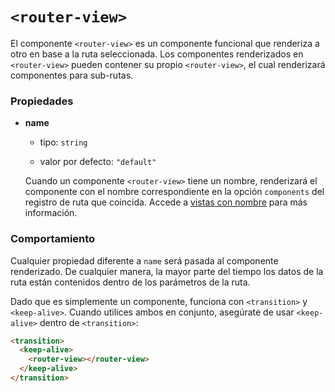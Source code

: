 # `<router-view>`

El componente `<router-view>` es un componente funcional que renderiza a otro en base a la ruta seleccionada. Los componentes renderizados en `<router-view>` pueden contener su propio `<router-view>`, el cual renderizará componentes para sub-rutas.

### Propiedades

- **name**

  - tipo: `string`

  - valor por defecto: `"default"`

  Cuando un componente `<router-view>` tiene un nombre, renderizará el componente con el nombre correspondiente en la opción `components` del registro de ruta que coincida. Accede a [vistas con nombre](../essentials/named-views.md) para más información.

### Comportamiento

Cualquier propiedad diferente a `name` será pasada al componente renderizado. De cualquier manera, la mayor parte del tiempo los datos de la ruta están contenidos dentro de los parámetros de la ruta.

Dado que es simplemente un componente, funciona con `<transition>` y `<keep-alive>`. Cuando utilices ambos en conjunto, asegúrate de usar `<keep-alive>` dentro de `<transition>`:

``` html
<transition>
  <keep-alive>
    <router-view></router-view>
  </keep-alive>
</transition>
```
